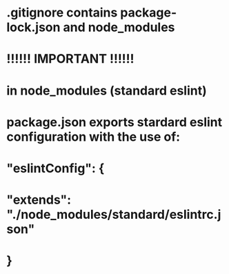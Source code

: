 # .gitignore contains package-lock.json and node_modules

# !!!!!! IMPORTANT !!!!!!
# in node_modules (standard eslint)
# package.json exports stardard eslint configuration with the use of:
# "eslintConfig": {
#   "extends": "./node_modules/standard/eslintrc.json"
#  }
